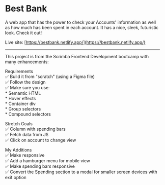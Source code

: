# Best Bank

A web app that has the power to check your Accounts' information as well as how much has been spent in each account. It has a nice, sleek, futuristic look. Check it out!

Live site: [https://bestbank.netlify.app/](https://bestbank.netlify.app/)

<hr>

This project is from the Scrimba Frontend Development bootcamp with many
enhancements:

Requirements<br>
✅ Build it from "scratch" (using a Figma file)<br>
✅ Follow the design<br>
✅ Make sure you use:<br>
    * Semantic HTML<br>
    * Hover effects<br>
    * Container div<br>
    * Group selectors<br>
    * Compound selectors

Stretch Goals<br>
✅ Column with spending bars<br>
✅ Fetch data from JS<br>
✅ Click on account to change view

My Additions<br>
✅ Make responsive<br>
✅ Add a hamburger menu for mobile view<br>
✅ Make spending bars responsive<br>
✅ Convert the Spending section to a modal for smaller screen devices with exit option



